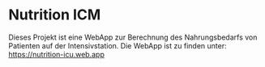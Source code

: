 # Nutrition ICM
Dieses Projekt ist eine WebApp zur Berechnung des Nahrungsbedarfs von Patienten auf der Intensivstation. 
Die WebApp ist zu finden unter: https://nutrition-icu.web.app
